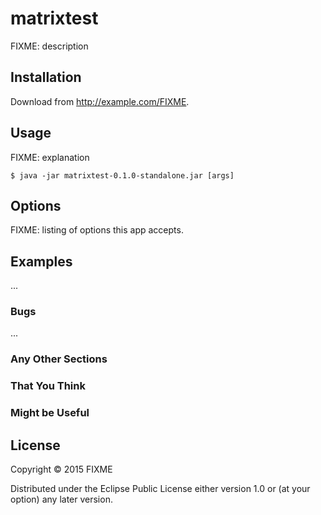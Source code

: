 # matrixtest

FIXME: description

## Installation

Download from http://example.com/FIXME.

## Usage

FIXME: explanation

    $ java -jar matrixtest-0.1.0-standalone.jar [args]

## Options

FIXME: listing of options this app accepts.

## Examples

...

### Bugs

...

### Any Other Sections
### That You Think
### Might be Useful

## License

Copyright © 2015 FIXME

Distributed under the Eclipse Public License either version 1.0 or (at
your option) any later version.
